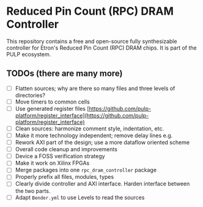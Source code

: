 # Reduced Pin Count (RPC) DRAM Controller

This repository contains a free and open-source fully synthesizable controller for Etron's
Reduced Pin Count (RPC) DRAM chips. It is part of the PULP ecosystem.

## TODOs (there are many more)
* [ ] Flatten sources; why are there so many files and three levels of directories?
* [ ] Move timers to common cells
* [ ] Use generated register files [https://github.com/pulp-platform/register_interface](https://github.com/pulp-platform/register_interface)
* [ ] Clean sources: harmonize comment style, indentation, etc.
* [ ] Make it more technology independent; remove delay lines e.g.
* [ ] Rework AXI part of the design; use a more dataflow oriented scheme
* [ ] Overall code cleanup and improvements
* [ ] Device a FOSS verification strategy
* [ ] Make it work on Xilinx FPGAs
* [ ] Merge packages into one `rpc_dram_controller` package
* [ ] Properly prefix all files, modules, types
* [ ] Clearly divide controller and AXI interface. Harden interface between the two parts.
* [ ] Adapt `Bender.yml` to use Levels to read the sources
